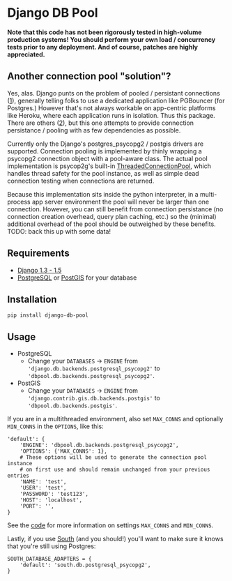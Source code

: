 Django DB Pool
=============

**Note that this code has not been rigorously tested in high-volume production systems!  You should perform your own
load / concurrency tests prior to any deployment.  And of course, patches are highly appreciated.**

Another connection pool "solution"?
-----------------------------------

Yes, alas.  Django punts on the problem of pooled / persistant connections ([1][1]), generally telling folks to use a 
dedicated application like PGBouncer (for Postgres.)  However that's not always workable on app-centric platforms like 
Heroku, where each application runs in isolation.  Thus this package.  There are others ([2][2]), but this one attempts 
to provide connection persistance / pooling with as few dependencies as possible.

Currently only the Django's postgres_psycopg2 / postgis drivers are supported.  Connection pooling is implemented by 
thinly wrapping a psycopg2 connection object with a pool-aware class.  The actual pool implementation is psycop2g's 
built-in [ThreadedConnectionPool](http://initd.org/psycopg/docs/pool.html), which handles thread safety for the pool 
instance, as well as simple dead connection testing when connections are returned. 

Because this implementation sits inside the python interpreter, in a multi-process app server environment the pool will 
never be larger than one connection.  However, you can still benefit from connection persistance (no connection creation 
overhead, query plan caching, etc.) so the (minimal) additional overhead of the pool should be outweighed by these 
benefits. TODO: back this up with some data!


Requirements
------------

* [Django 1.3 - 1.5](https://www.djangoproject.com/download/)
* [PostgreSQL](http://www.postgresql.org/) or [PostGIS](http://postgis.net/) for your database


Installation
------------

    pip install django-db-pool


Usage
-----

* PostgreSQL
   * Change your `DATABASES` -> `ENGINE` from `'django.db.backends.postgresql_psycopg2'` to `'dbpool.db.backends.postgresql_psycopg2'`.
* PostGIS
   * Change your `DATABASES` -> `ENGINE` from `'django.contrib.gis.db.backends.postgis'` to `'dbpool.db.backends.postgis'`.

If you are in a multithreaded environment, also set `MAX_CONNS` and optionally `MIN_CONNS` in the `OPTIONS`, 
like this:

    'default': {
        'ENGINE': 'dbpool.db.backends.postgresql_psycopg2',          
        'OPTIONS': {'MAX_CONNS': 1},
        # These options will be used to generate the connection pool instance
        # on first use and should remain unchanged from your previous entries
        'NAME': 'test',
        'USER': 'test',
        'PASSWORD': 'test123',
        'HOST': 'localhost',
        'PORT': '',
    }

See the [code][base] for more information on settings `MAX_CONNS` and `MIN_CONNS`.

Lastly, if you use [South](http://south.aeracode.org/) (and you should!) you'll want to make sure it knows that you're still using Postgres:

    SOUTH_DATABASE_ADAPTERS = {
        'default': 'south.db.postgresql_psycopg2',
    }

[1]: https://groups.google.com/d/topic/django-users/m1jeE4Cxr9A/discussion
[2]: https://github.com/jinzo/django-dbpool-backend
[base]: https://github.com/gmcguire/django-db-pool/blob/0.0.8/dbpool/db/backends/postgresql_psycopg2/base.py#L47-60

